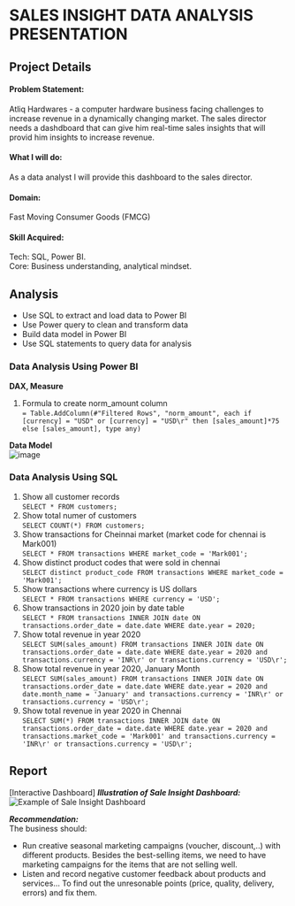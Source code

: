 # SALES INSIGHT DATA ANALYSIS PRESENTATION

## Project Details
#### Problem Statement:
Atliq Hardwares - a computer hardware business facing challenges to increase revenue in a dynamically changing market. The sales director needs a dashdboard that can give him real-time sales insights that will provid him insights to increase revenue.

#### What I will do:
As a data analyst I will provide this dashboard to the sales director.

#### Domain: 
Fast Moving Consumer Goods (FMCG)

#### Skill Acquired: 
Tech: SQL, Power BI.  
Core: Business understanding, analytical mindset.  


## Analysis
- Use SQL to extract and load data to Power BI
- Use Power query to clean and transform data
- Build data model in Power BI
- Use SQL statements to query data for analysis
  
### Data Analysis Using Power BI
**DAX, Measure**

1. Formula to create norm_amount column  
   `= Table.AddColumn(#"Filtered Rows", "norm_amount", each if [currency] = "USD" or [currency] = "USD\r" then [sales_amount]*75 else [sales_amount], type any)`


**Data Model**  
![image](https://github.com/user-attachments/assets/71d22910-6e0b-483c-98b1-2ea2ede14d3e)

### Data Analysis Using SQL
1. Show all customer records  
`SELECT * FROM customers;`
3. Show total numer of customers  
`SELECT COUNT(*) FROM customers;`
4. Show transactions for Cheinnai market (market code for chennai is Mark001)  
`SELECT * FROM transactions WHERE market_code = 'Mark001';`
5. Show distinct product codes that were sold in chennai  
`SELECT distinct product_code FROM transactions WHERE market_code = 'Mark001';`
6. Show transactions where currency is US dollars  
`SELECT * FROM transactions WHERE currency = 'USD';`
7. Show transactions in 2020 join by date table  
`SELECT * FROM transactions INNER JOIN date ON transactions.order_date = date.date WHERE date.year = 2020;`
8. Show total revenue in year 2020  
`SELECT SUM(sales_amount) FROM transactions INNER JOIN date ON transactions.order_date = date.date WHERE date.year = 2020 and transactions.currency = 'INR\r' or transactions.currency = 'USD\r';`
9. Show total revenue in year 2020, January Month  
`SELECT SUM(sales_amount) FROM transactions INNER JOIN date ON transactions.order_date = date.date WHERE date.year = 2020 and date.month_name = 'January' and transactions.currency = 'INR\r' or transactions.currency = 'USD\r';`
10. Show total revenue in year 2020 in Chennai  
`SELECT SUM(*) FROM transactions INNER JOIN date ON transactions.order_date = date.date WHERE date.year = 2020 and transactions.market_code = 'Mark001' and transactions.currency = 'INR\r' or transactions.currency = 'USD\r';`


## Report
[Interactive Dashboard]
  _**Illustration of Sale Insight Dashboard:**_
![Example of Sale Insight Dashboard](https://github.com/user-attachments/assets/00bc3b2b-edad-4d39-9570-32ae01e356a3)


_**Recommendation:**_  
The business should:
  + Run creative seasonal marketing campaigns (voucher, discount,..) with different products. Besides the best-selling items, we need to have marketing campaigns for the items that are not selling well.
  + Listen and record negative customer feedback about products and services... To find out the unresonable points (price, quality, delivery, errors) and fix them.
